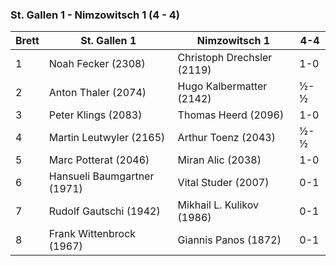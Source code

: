### St. Gallen 1 - Nimzowitsch 1 (4 - 4)

| Brett | St. Gallen 1                | Nimzowitsch 1              | 4-4 |
|-------|-----------------------------|----------------------------|-----|
| 1     | Noah Fecker (2308)          | Christoph Drechsler (2119) | 1-0 |
| 2     | Anton Thaler (2074)         | Hugo Kalbermatter (2142)   | ½-½ |
| 3     | Peter Klings (2083)         | Thomas Heerd (2096)        | 1-0 |
| 4     | Martin Leutwyler (2165)     | Arthur Toenz (2043)        | ½-½ |
| 5     | Marc Potterat (2046)        | Miran Alic (2038)          | 1-0 |
| 6     | Hansueli Baumgartner (1971) | Vital Studer (2007)        | 0-1 |
| 7     | Rudolf Gautschi (1942)      | Mikhail L. Kulikov (1986)  | 0-1 |
| 8     | Frank Wittenbrock (1967)    | Giannis Panos (1872)       | 0-1 |
